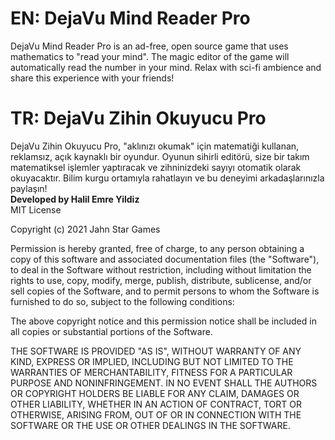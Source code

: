 # EN: DejaVu Mind Reader Pro
DejaVu Mind Reader Pro is an ad-free, open source game that uses mathematics to "read your mind".
The magic editor of the game will automatically read the number in your mind.
Relax with sci-fi ambience and share this experience with your friends!
<br>
# TR: DejaVu Zihin Okuyucu Pro
DejaVu Zihin Okuyucu Pro, "aklınızı okumak" için matematiği kullanan, reklamsız, açık kaynaklı bir oyundur.
Oyunun sihirli editörü, size bir takım matematiksel işlemler yaptıracak ve zihninizdeki sayıyı otomatik olarak okuyacaktır.
Bilim kurgu ortamıyla rahatlayın ve bu deneyimi arkadaşlarınızla paylaşın!
<br>
<b> Developed by Halil Emre Yildiz </b>
<br>
MIT License

Copyright (c) 2021 Jahn Star Games

Permission is hereby granted, free of charge, to any person obtaining a copy
of this software and associated documentation files (the "Software"), to deal
in the Software without restriction, including without limitation the rights
to use, copy, modify, merge, publish, distribute, sublicense, and/or sell
copies of the Software, and to permit persons to whom the Software is
furnished to do so, subject to the following conditions:

The above copyright notice and this permission notice shall be included in all
copies or substantial portions of the Software.

THE SOFTWARE IS PROVIDED "AS IS", WITHOUT WARRANTY OF ANY KIND, EXPRESS OR
IMPLIED, INCLUDING BUT NOT LIMITED TO THE WARRANTIES OF MERCHANTABILITY,
FITNESS FOR A PARTICULAR PURPOSE AND NONINFRINGEMENT. IN NO EVENT SHALL THE
AUTHORS OR COPYRIGHT HOLDERS BE LIABLE FOR ANY CLAIM, DAMAGES OR OTHER
LIABILITY, WHETHER IN AN ACTION OF CONTRACT, TORT OR OTHERWISE, ARISING FROM,
OUT OF OR IN CONNECTION WITH THE SOFTWARE OR THE USE OR OTHER DEALINGS IN THE
SOFTWARE.
